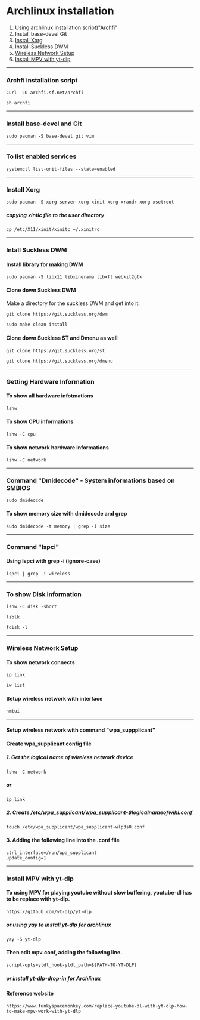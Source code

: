 # Archlinux installation 

1. Using archlinux installation script)"[Archfi](https://github.com/MatMoul/archfi)"
1. Install base-devel Git 
1. [Install Xorg](#install-xorg) 
1. Install Suckless DWM
1. [Wireless Network Setup](#wireless-network-setup)
1. [Install MPV with yt-dlp](#install-mpv-with-yt-dlp) 
---

### Archfi installation script 

`Curl -LO archfi.sf.net/archfi`

`sh archfi`



---

### Install base-devel and Git 
`sudo pacman -S base-devel git vim`



---

### To list enabled services

```
systemctl list-unit-files --state=enabled
```

---
### Install Xorg


`sudo pacman -S xorg-server xorg-xinit xorg-xrandr xorg-xsetroot`


##### copying xintic file to the user directory

`cp /etc/X11/xinit/xinitc ~/.xinitrc`

---
### Intall Suckless DWM

#### Install library for making DWM

`sudo pacman -S libx11 libxinerama libxft webkit2gtk`

#### Clone down Suckless DWM

Make a directory for the suckless DWM and get into it.

`git clone https://git.suckless.org/dwm`

`sudo make clean install`

#### Clone down Suckless ST and Dmenu as well

`git clone https://git.suckless.org/st`

`git clone https://git.suckless.org/dmenu`

---
### Getting Hardware Information 
#### To show all hardware infotmations
```
lshw 
```
#### To show CPU informations
```
lshw -C cpu
```
#### To show network hardware informations
```
lshw -C network
```
---

### Command "Dmidecode" - System informations based on SMBIOS
```
sudo dmideocde
```
#### To show memory size with dmidecode and grep
```
sudo dmidecode -t memory | grep -i size
```
---
### Command "lspci"
#### Using lspci with grep -i (ignore-case)
```
lspci | grep -i wireless
```
---
### To show Disk information
```
lshw -C disk -short
```
```
lsblk
```
```
fdisk -l 
```
---
### Wireless Network Setup
#### To show network connects
```
ip link
```
```
iw list
```


#### Setup wireless network with interface
```
nmtui
```
---
#### Setup wireless network with command "wpa_suppplicant"
#### Create wpa_supplicant config file
##### 1. Get the logical name of wireless network device

```
lshw -C network
```
#####    or 	

```
ip link
```

##### 2. Create /etc/wpa_supplicant/wpa_supplicant-$logicalnameofwihi.conf
```
touch /etc/wpa_supplicant/wpa_supplicant-wlp3s0.conf
```
#### 3. Adding the following line into the .conf file
```
ctrl_interface=/run/wpa_supplicant
update_config=1
```

---


### Install MPV with yt-dlp

#### To using MPV for playing youtube without slow buffering, youtube-dl has to be replace with yt-dlp.

```
https://github.com/yt-dlp/yt-dlp
```
##### or using yay to install yt-dlp for archlinux 
```
yay -S yt-dlp

```
#### Then edit mpv.conf, adding the following line.

```
script-opts=ytdl_hook-ytdl_path=${PATH-TO-YT-DLP}

```
##### or install yt-dlp-drop-in for Archlinux


#### Reference website
```
https://www.funkyspacemonkey.com/replace-youtube-dl-with-yt-dlp-how-to-make-mpv-work-with-yt-dlp
```



